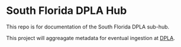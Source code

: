 # South Florida DPLA Hub

This repo is for documentation of the South Florida DPLA sub-hub. 

This project will aggreagate metadata for eventual ingestion at [DPLA](http://dp.la).  
